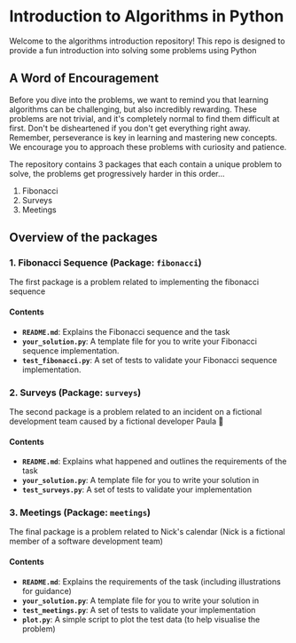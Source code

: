 
# Introduction to Algorithms in Python

Welcome to the algorithms introduction repository! This repo is designed to provide a fun introduction into solving some problems using Python

## A Word of Encouragement

Before you dive into the problems, we want to remind you that learning algorithms can be challenging, but also incredibly rewarding. These problems are not trivial, and it's completely normal to find them difficult at first. Don't be disheartened if you don't get everything right away. Remember, perseverance is key in learning and mastering new concepts. We encourage you to approach these problems with curiosity and patience.


The repository contains 3 packages that each contain a unique problem to solve, the problems get progressively harder in this order...

1. Fibonacci
2. Surveys
3. Meetings


## Overview of the packages

### 1. Fibonacci Sequence (Package: `fibonacci`)
The first package is a problem related to implementing the fibonacci sequence

#### Contents
- **`README.md`**: Explains the Fibonacci sequence and the task
- **`your_solution.py`**: A template file for you to write your Fibonacci sequence implementation.
- **`test_fibonacci.py`**: A set of tests to validate your Fibonacci sequence implementation.


### 2. Surveys (Package: `surveys`)
The second package is a problem related to an incident on a fictional development team caused by a fictional developer Paula 👀

#### Contents
- **`README.md`**: Explains what happened and outlines the requirements of the task
- **`your_solution.py`**: A template file for you to write your solution in
- **`test_surveys.py`**: A set of tests to validate your implementation

### 3. Meetings (Package: `meetings`)
The final package is a problem related to Nick's calendar (Nick is a fictional member of a software development team)

#### Contents
- **`README.md`**: Explains the requirements of the task (including illustrations for guidance)
- **`your_solution.py`**: A template file for you to write your solution in
- **`test_meetings.py`**: A set of tests to validate your implementation
- **`plot.py`**: A simple script to plot the test data (to help visualise the problem)
